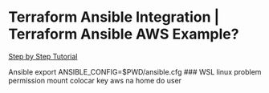 # Terraform Ansible Integration | Terraform Ansible AWS Example?

[Step by Step Tutorial](https://youtu.be/QxgJlJgGA0E)

Ansible 
export ANSIBLE_CONFIG=$PWD/ansible.cfg ### WSL linux problem permission mount
colocar key aws na home do user
